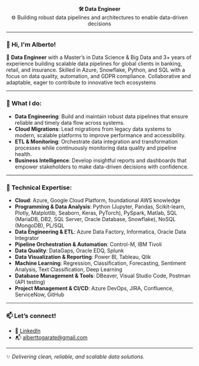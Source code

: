 <p align="center">
  <strong>🛠️ Data Engineer</strong><br>
  ⚙ Building robust data pipelines and architectures to enable data-driven decisions
</p>

---

### 👋 Hi, I'm Alberto!

💼 **Data Engineer** with a Master’s in Data Science & Big Data and 3+ years of experience building scalable data pipelines for global clients in banking, retail, and insurance. Skilled in Azure, Snowflake, Python, and SQL with a focus on data quality, automation, and GDPR compliance. Collaborative and adaptable, eager to contribute to innovative tech ecosystems


---

### 🚀 What I do:

- **Data Engineering**: Build and maintain robust data pipelines that ensure reliable and timely data flow across systems.
- **Cloud Migrations**: Lead migrations from legacy data systems to modern, scalable platforms to improve performance and accessibility.
- **ETL & Monitoring**: Orchestrate data integration and transformation processes while continuously monitoring data quality and pipeline health.
- **Business Intelligence**: Develop insightful reports and dashboards that empower stakeholders to make data-driven decisions with confidence.

---

### 🧰 Technical Expertise:

- **Cloud**: Azure, Google Cloud Platform, foundational AWS knowledge
- **Programming & Data Analysis**: Python (Jupyter, Pandas, Scikit-learn, Plotly, Matplotlib, Seaborn, Keras, PyTorch), PySpark, Matlab, SQL (MariaDB, DB2, SQL Server, Oracle Database, Snowflake), NoSQL (MongoDB), PL/SQL
- **Data Engineering & ETL**: Azure Data Factory, Informatica, Oracle Data Integrator
- **Pipeline Orchestration & Automation**: Control-M, IBM Tivoli
- **Data Quality**: DataGaps, Oracle EDQ, Splunk
- **Data Visualization & Reporting**: Power BI, Tableau, Qlik
- **Machine Learning**: Regression, Classification, Forecasting, Sentiment Analysis, Text Classification, Deep Learning
- **Database Management & Tools**: DBeaver, Visual Studio Code, Postman (API testing)
- **Project Management & CI/CD**: Azure DevOps, JIRA, Confluence, ServiceNow, GitHub

---

### 📫 Let’s connect!

- 🔗 [LinkedIn](https://www.linkedin.com/in/alberto-g%C3%A1rate-guti%C3%A9rrez-a8618318a/)
- 📬 alberttogarate@gmail.com

---

✨ *Delivering clean, reliable, and scalable data solutions.*
